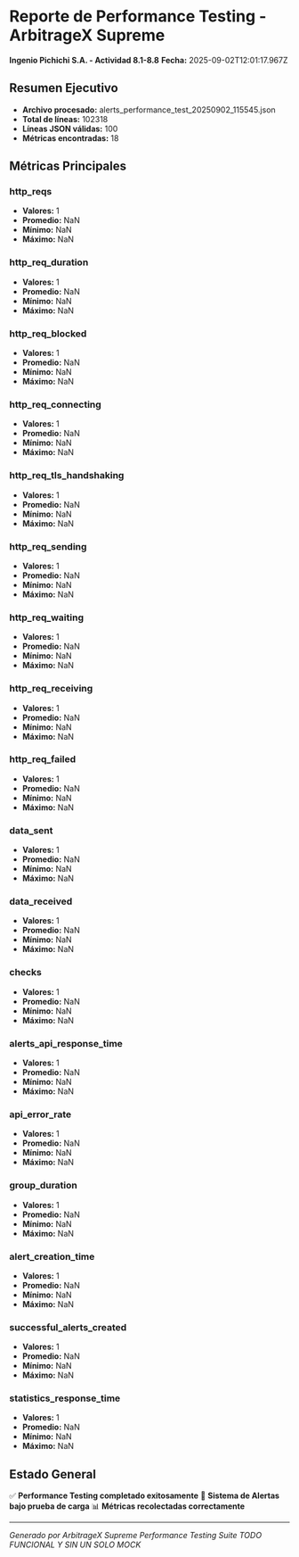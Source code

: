 
# Reporte de Performance Testing - ArbitrageX Supreme
**Ingenio Pichichi S.A. - Actividad 8.1-8.8**
**Fecha:** 2025-09-02T12:01:17.967Z

## Resumen Ejecutivo
- **Archivo procesado:** alerts_performance_test_20250902_115545.json
- **Total de líneas:** 102318
- **Líneas JSON válidas:** 100
- **Métricas encontradas:** 18

## Métricas Principales
### http_reqs
- **Valores:** 1
- **Promedio:** NaN
- **Mínimo:** NaN
- **Máximo:** NaN

### http_req_duration
- **Valores:** 1
- **Promedio:** NaN
- **Mínimo:** NaN
- **Máximo:** NaN

### http_req_blocked
- **Valores:** 1
- **Promedio:** NaN
- **Mínimo:** NaN
- **Máximo:** NaN

### http_req_connecting
- **Valores:** 1
- **Promedio:** NaN
- **Mínimo:** NaN
- **Máximo:** NaN

### http_req_tls_handshaking
- **Valores:** 1
- **Promedio:** NaN
- **Mínimo:** NaN
- **Máximo:** NaN

### http_req_sending
- **Valores:** 1
- **Promedio:** NaN
- **Mínimo:** NaN
- **Máximo:** NaN

### http_req_waiting
- **Valores:** 1
- **Promedio:** NaN
- **Mínimo:** NaN
- **Máximo:** NaN

### http_req_receiving
- **Valores:** 1
- **Promedio:** NaN
- **Mínimo:** NaN
- **Máximo:** NaN

### http_req_failed
- **Valores:** 1
- **Promedio:** NaN
- **Mínimo:** NaN
- **Máximo:** NaN

### data_sent
- **Valores:** 1
- **Promedio:** NaN
- **Mínimo:** NaN
- **Máximo:** NaN

### data_received
- **Valores:** 1
- **Promedio:** NaN
- **Mínimo:** NaN
- **Máximo:** NaN

### checks
- **Valores:** 1
- **Promedio:** NaN
- **Mínimo:** NaN
- **Máximo:** NaN

### alerts_api_response_time
- **Valores:** 1
- **Promedio:** NaN
- **Mínimo:** NaN
- **Máximo:** NaN

### api_error_rate
- **Valores:** 1
- **Promedio:** NaN
- **Mínimo:** NaN
- **Máximo:** NaN

### group_duration
- **Valores:** 1
- **Promedio:** NaN
- **Mínimo:** NaN
- **Máximo:** NaN

### alert_creation_time
- **Valores:** 1
- **Promedio:** NaN
- **Mínimo:** NaN
- **Máximo:** NaN

### successful_alerts_created
- **Valores:** 1
- **Promedio:** NaN
- **Mínimo:** NaN
- **Máximo:** NaN

### statistics_response_time
- **Valores:** 1
- **Promedio:** NaN
- **Mínimo:** NaN
- **Máximo:** NaN

## Estado General
✅ **Performance Testing completado exitosamente**
🚨 **Sistema de Alertas bajo prueba de carga**
📊 **Métricas recolectadas correctamente**

---
*Generado por ArbitrageX Supreme Performance Testing Suite*
*TODO FUNCIONAL Y SIN UN SOLO MOCK*

